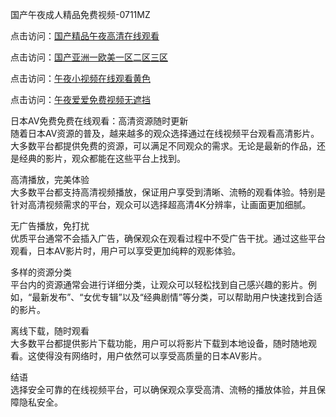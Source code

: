 国产午夜成人精品免费视频-0711MZ  

点击访问：<a href="https://heiliaowzu4ur.pages.dev">国产精品午夜高清在线观看</a>  

点击访问：<a href="https://heiliaowt0d7p.pages.dev">国产亚洲一欧美一区二区三区</a>  

点击访问：<a href="https://heiliaoxwd5i8.pages.dev">午夜小视频在线观看黄色</a>  

点击访问：<a href="https://heiliaoow5kzm.pages.dev">午夜爱爱免费视频无遮挡</a>  

日本AV免费免费在线观看：高清资源随时更新  
随着日本AV资源的普及，越来越多的观众选择通过在线视频平台观看高清影片。大多数平台都提供免费的资源，可以满足不同观众的需求。无论是最新的作品，还是经典的影片，观众都能在这些平台上找到。  

高清播放，完美体验  
大多数平台都支持高清视频播放，保证用户享受到清晰、流畅的观看体验。特别是针对高清视频需求的平台，观众可以选择超高清4K分辨率，让画面更加细腻。  

无广告播放，免打扰  
优质平台通常不会插入广告，确保观众在观看过程中不受广告干扰。通过这些平台观看，日本AV影片时，用户可以享受更加纯粹的观影体验。  

多样的资源分类  
平台内的资源通常会进行详细分类，让观众可以轻松找到自己感兴趣的影片。例如，“最新发布”、“女优专辑”以及“经典剧情”等分类，可以帮助用户快速找到合适的影片。  

离线下载，随时观看  
大多数平台都提供影片下载功能，用户可以将影片下载到本地设备，随时随地观看。这使得没有网络时，用户依然可以享受高质量的日本AV影片。  

结语  
选择安全可靠的在线视频平台，可以确保观众享受高清、流畅的播放体验，并且保障隐私安全。  

<span style="display:none;">[Canonical link]( )</span>
